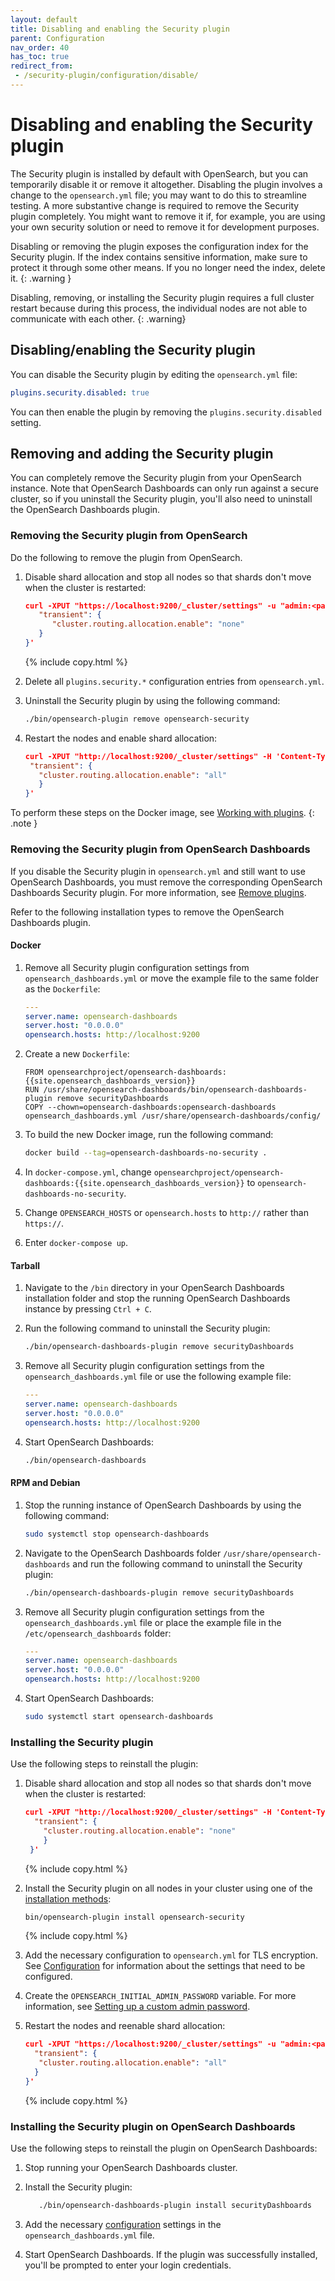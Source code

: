 ```yaml
---
layout: default
title: Disabling and enabling the Security plugin
parent: Configuration
nav_order: 40
has_toc: true
redirect_from: 
 - /security-plugin/configuration/disable/
---
```


# Disabling and enabling the Security plugin

The Security plugin is installed by default with OpenSearch, but you can temporarily disable it or remove it altogether. Disabling the plugin involves a change to the `opensearch.yml` file; you may want to do this to streamline testing. A more substantive change is required to remove the Security plugin completely. You might want to remove it if, for example, you are using your own security solution or need to remove it for development purposes. 

Disabling or removing the plugin exposes the configuration index for the Security plugin. If the index contains sensitive information, make sure to protect it through some other means. If you no longer need the index, delete it.
{: .warning }

Disabling, removing, or installing the Security plugin requires a full cluster restart because during this process, the individual nodes are not able to communicate with each other.
{: .warning}

## Disabling/enabling the Security plugin

You can disable the Security plugin by editing the `opensearch.yml` file:

```yml
plugins.security.disabled: true
```
You can then enable the plugin by removing the `plugins.security.disabled` setting.

## Removing and adding the Security plugin

You can completely remove the Security plugin from your OpenSearch instance. Note that OpenSearch Dashboards can only run against a secure cluster, so if you uninstall the Security plugin, you'll also need to uninstall the OpenSearch Dashboards plugin. 

### Removing the Security plugin from OpenSearch

Do the following to remove the plugin from OpenSearch.

1. Disable shard allocation and stop all nodes so that shards don't move when the cluster is restarted:

   ```json
   curl -XPUT "https://localhost:9200/_cluster/settings" -u "admin:<password>" -H 'Content-Type: application/json' -d '{
      "transient": {
         "cluster.routing.allocation.enable": "none"
      }
   }'
   ```
   {% include copy.html %}
2. Delete all `plugins.security.*` configuration entries from `opensearch.yml`.
3. Uninstall the Security plugin by using the following command:

   ```bash
   ./bin/opensearch-plugin remove opensearch-security
   ```
4. Restart the nodes and enable shard allocation:
   ```json
   curl -XPUT "http://localhost:9200/_cluster/settings" -H 'Content-Type: application/json' -d '{
    "transient": {
      "cluster.routing.allocation.enable": "all"
      }
   }'
   ```

To perform these steps on the Docker image, see [Working with plugins]({{site.url}}{{site.baseurl}}/opensearch/install/docker#working-with-plugins).
{: .note }

### Removing the Security plugin from OpenSearch Dashboards 

If you disable the Security plugin in `opensearch.yml` and still want to use OpenSearch Dashboards, you must remove the corresponding OpenSearch Dashboards Security plugin. For more information, see [Remove plugins]({{site.url}}{{site.baseurl}}/install-and-configure/install-dashboards/plugins/#remove-plugins).

Refer to the following installation types to remove the OpenSearch Dashboards plugin.

#### Docker

1. Remove all Security plugin configuration settings from `opensearch_dashboards.yml` or move the example file to the same folder as the `Dockerfile`:

   ```yml
   ---
   server.name: opensearch-dashboards
   server.host: "0.0.0.0"
   opensearch.hosts: http://localhost:9200
   ```

1. Create a new `Dockerfile`:

   ```
   FROM opensearchproject/opensearch-dashboards:{{site.opensearch_dashboards_version}}
   RUN /usr/share/opensearch-dashboards/bin/opensearch-dashboards-plugin remove securityDashboards
   COPY --chown=opensearch-dashboards:opensearch-dashboards opensearch_dashboards.yml /usr/share/opensearch-dashboards/config/
   ```

1. To build the new Docker image, run the following command:

   ```bash
   docker build --tag=opensearch-dashboards-no-security .
   ```

1. In `docker-compose.yml`, change `opensearchproject/opensearch-dashboards:{{site.opensearch_dashboards_version}}` to `opensearch-dashboards-no-security`.
1. Change `OPENSEARCH_HOSTS` or `opensearch.hosts` to `http://` rather than `https://`.
1. Enter `docker-compose up`.

#### Tarball 

1. Navigate to the `/bin` directory in your OpenSearch Dashboards installation folder and stop the running OpenSearch Dashboards instance by pressing `Ctrl + C`.

1. Run the following command to uninstall the Security plugin:

   ```bash
   ./bin/opensearch-dashboards-plugin remove securityDashboards
   ```

1. Remove all Security plugin configuration settings from the `opensearch_dashboards.yml` file or use the following example file: 

   ```yml
   ---
   server.name: opensearch-dashboards
   server.host: "0.0.0.0"
   opensearch.hosts: http://localhost:9200
   ```
   
1. Start OpenSearch Dashboards:
   ```bash
   ./bin/opensearch-dashboards
   ```
   
#### RPM and Debian 

1. Stop the running instance of OpenSearch Dashboards by using the following command:

   ```bash
   sudo systemctl stop opensearch-dashboards
   ```

1. Navigate to the OpenSearch Dashboards folder `/usr/share/opensearch-dashboards` and run the following command to uninstall the Security plugin:

   ```bash
   ./bin/opensearch-dashboards-plugin remove securityDashboards
   ```

1. Remove all Security plugin configuration settings from the `opensearch_dashboards.yml` file or place the example file in the `/etc/opensearch_dashboards` folder:

   ```yml
   ---
   server.name: opensearch-dashboards
   server.host: "0.0.0.0"
   opensearch.hosts: http://localhost:9200
   ```
1. Start OpenSearch Dashboards:
   ```bash
   sudo systemctl start opensearch-dashboards
   ```

### Installing the Security plugin

Use the following steps to reinstall the plugin:

1. Disable shard allocation and stop all nodes so that shards don't move when the cluster is restarted:

    ```json
    curl -XPUT "http://localhost:9200/_cluster/settings" -H 'Content-Type: application/json' -d '{
      "transient": {
        "cluster.routing.allocation.enable": "none"
        }
     }'
    ```
    {% include copy.html %}
 
2. Install the Security plugin on all nodes in your cluster using one of the [installation methods]({{site.url}}{{site.baseurl}}/install-and-configure/plugins/#install):

    ```bash
    bin/opensearch-plugin install opensearch-security
    ```
    {% include copy.html %}
    
3. Add the necessary configuration to `opensearch.yml` for TLS encryption. See
[Configuration]({{site.url}}{{site.baseurl}}/install-and-configure/configuring-opensearch/security-settings/) for information about the settings that need to be configured.

4. Create the `OPENSEARCH_INITIAL_ADMIN_PASSWORD` variable. For more information, see [Setting up a custom admin password]({{site.url}}{{site.baseurl}}/security/configuration/demo-configuration/#setting-up-a-custom-admin-password).
  
5. Restart the nodes and reenable shard allocation:

   ```json
   curl -XPUT "https://localhost:9200/_cluster/settings" -u "admin:<password>" -H 'Content-Type: application/json' -d '{
     "transient": {
      "cluster.routing.allocation.enable": "all"
     }
   }'
   ```
   {% include copy.html %}

### Installing the Security plugin on OpenSearch Dashboards

Use the following steps to reinstall the plugin on OpenSearch Dashboards:

1. Stop running your OpenSearch Dashboards cluster. 
2. Install the Security plugin:

   ```bash
      ./bin/opensearch-dashboards-plugin install securityDashboards
   ```
   
4. Add the necessary [configuration]({{site.url}}{{site.baseurl}}/install-and-configure/install-dashboards/tls/) settings in the `opensearch_dashboards.yml` file.
5. Start OpenSearch Dashboards. If the plugin was successfully installed, you'll be prompted to enter your login credentials.
